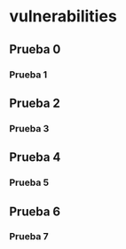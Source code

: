 # vulnerabilities
## Prueba 0
### Prueba 1
## Prueba 2
### Prueba 3
## Prueba 4
### Prueba 5
## Prueba 6
### Prueba 7
